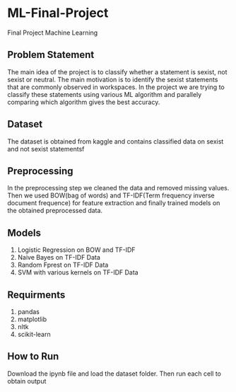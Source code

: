 # ML-Final-Project
Final Project Machine Learning


## Problem Statement
The main idea of the project is to classify whether a statement is sexist, not sexist or neutral. The main motivation is to identify the sexist statements
that are commonly observed in workspaces. In the project we are trying to classify these statements using various ML algorithm and parallely comparing which algorithm
gives the best accuracy.

## Dataset
The dataset is obtained from kaggle and contains classified data on sexist and not sexist statementsf

## Preprocessing
In the preprocessing step we cleaned the data and removed missing values. Then we used BOW(bag of words) and TF-IDF(Term frequency inverse document frequence) for 
feature extraction and finally trained models on the obtained preprocessed data.

## Models
1. Logistic Regression on BOW and TF-IDF
3. Naive Bayes on TF-IDF Data
2. Random Fprest on TF-IDF Data
3. SVM with various kernels on TF-IDF Data

## Requirments
1. pandas
2. matplotlib
3. nltk
4. scikit-learn

## How to Run
Download the ipynb file and load the dataset folder. Then run each cell to obtain output
